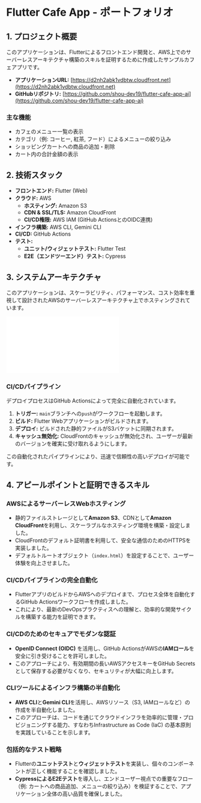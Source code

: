 # Flutter Cafe App - ポートフォリオ

## 1. プロジェクト概要

このアプリケーションは、Flutterによるフロントエンド開発と、AWS上でのサーバーレスアーキテクチャ構築のスキルを証明するために作成したサンプルカフェアプリです。

- **アプリケーションURL:** [https://d2nh2abk1vdbtw.cloudfront.net](https://d2nh2abk1vdbtw.cloudfront.net)
- **GitHubリポジトリ:** [https://github.com/shou-dev19/flutter-cafe-app-ai](https://github.com/shou-dev19/flutter-cafe-app-ai)

### 主な機能

- カフェのメニュー一覧の表示
- カテゴリ（例: コーヒー, 紅茶, フード）によるメニューの絞り込み
- ショッピングカートへの商品の追加・削除
- カート内の合計金額の表示

## 2. 技術スタック

- **フロントエンド:** Flutter (Web)
- **クラウド:** AWS
  - **ホスティング:** Amazon S3
  - **CDN & SSL/TLS:** Amazon CloudFront
  - **CI/CD権限:** AWS IAM (GitHub ActionsとのOIDC連携)
- **インフラ構築:** AWS CLI, Gemini CLI
- **CI/CD:** GitHub Actions
- **テスト:**
  - **ユニット/ウィジェットテスト:** Flutter Test
  - **E2E（エンドツーエンド）テスト:** Cypress

## 3. システムアーキテクチャ

このアプリケーションは、スケーラビリティ、パフォーマンス、コスト効率を重視して設計されたAWSのサーバーレスアーキテクチャ上でホスティングされています。

![AWS Architecture](./AWS_ARCHITECTURE.md)

### CI/CDパイプライン

デプロイプロセスはGitHub Actionsによって完全に自動化されています。

1.  **トリガー:** `main`ブランチへの`push`がワークフローを起動します。
2.  **ビルド:** Flutter Webアプリケーションがビルドされます。
3.  **デプロイ:** ビルドされた静的ファイルがS3バケットに同期されます。
4.  **キャッシュ無効化:** CloudFrontのキャッシュが無効化され、ユーザーが最新のバージョンを確実に受け取れるようにします。

この自動化されたパイプラインにより、迅速で信頼性の高いデプロイが可能です。

## 4. アピールポイントと証明できるスキル

### AWSによるサーバーレスWebホスティング

- 静的ファイルストレージとして**Amazon S3**、CDNとして**Amazon CloudFront**を利用し、スケーラブルなホスティング環境を構築・設定しました。
- CloudFrontのデフォルト証明書を利用して、安全な通信のためのHTTPSを実装しました。
- デフォルトルートオブジェクト（`index.html`）を設定することで、ユーザー体験を向上させました。

### CI/CDパイプラインの完全自動化

- FlutterアプリのビルドからAWSへのデプロイまで、プロセス全体を自動化するGitHub Actionsワークフローを作成しました。
- これにより、最新のDevOpsプラクティスへの理解と、効率的な開発サイクルを構築する能力を証明できます。

### CI/CDのためのセキュアでモダンな認証

- **OpenID Connect (OIDC)** を活用し、GitHub ActionsがAWSの**IAMロール**を安全に引き受けることを許可しました。
- このアプローチにより、有効期間の長いAWSアクセスキーをGitHub Secretsとして保存する必要がなくなり、セキュリティが大幅に向上します。

### CLIツールによるインフラ構築の半自動化

- **AWS CLI**と**Gemini CLI**を活用し、AWSリソース（S3, IAMロールなど）の作成を半自動化しました。
- このアプローチは、コードを通じてクラウドインフラを効率的に管理・プロビジョニングする能力、すなわちInfrastructure as Code (IaC) の基本原則を実践していることを示します。

### 包括的なテスト戦略

- Flutterの**ユニットテスト**と**ウィジェットテスト**を実装し、個々のコンポーネントが正しく機能することを確認しました。
- **CypressによるE2Eテスト**を導入し、エンドユーザー視点での重要なフロー（例: カートへの商品追加、メニューの絞り込み）を検証することで、アプリケーション全体の高い品質を確保しました。

